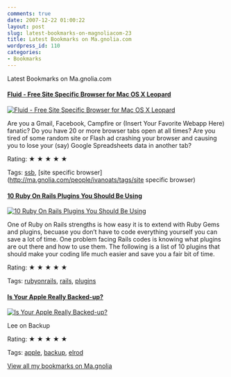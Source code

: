 ```yaml
---
comments: true
date: 2007-12-22 01:00:22
layout: post
slug: latest-bookmarks-on-magnoliacom-23
title: Latest Bookmarks on Ma.gnolia.com
wordpress_id: 110
categories:
- Bookmarks
---
```


Latest Bookmarks on Ma.gnolia.com

#### [Fluid - Free Site Specific Browser for Mac OS X Leopard](http://fluidapp.com/)

[![Fluid - Free Site Specific Browser for Mac OS X Leopard](http://ma.gnolia.com/bookmarks/nijeku/thumbnail/160)](http://fluidapp.com/)

Are you a Gmail, Facebook, Campfire or (Insert Your Favorite Webapp Here) fanatic? Do you have 20 or more browser tabs open at all times? Are you tired of some random site or Flash ad crashing your browser and causing you to lose your (say) Google Spreadsheets data in another tab?

Rating: ★ ★ ★ ★ ★

Tags: [ssb](http://ma.gnolia.com/people/ivanoats/tags/ssb), [site specific browser](http://ma.gnolia.com/people/ivanoats/tags/site specific browser)

#### [10 Ruby On Rails Plugins You Should Be Using](http://hosting.media72.co.uk/blog/2007/12/09/10-ruby-on-rails-plugins-you-should-be-using/)

[![10 Ruby On Rails Plugins You Should Be Using](http://ma.gnolia.com/bookmarks/wosuhuho/thumbnail/160)](http://hosting.media72.co.uk/blog/2007/12/09/10-ruby-on-rails-plugins-you-should-be-using/)

One of Ruby on Rails strengths is how easy it is to extend with Ruby Gems and plugins, becuase you don’t have to code everything yourself you can save a lot of time. One problem facing Rails codes is knowing what plugins are out there and how to use them. The following is a list of 10 plugins that should make your coding life much easier and save you a fair bit of time.

Rating: ★ ★ ★ ★ ★

Tags: [rubyonrails](http://ma.gnolia.com/people/ivanoats/tags/rubyonrails), [rails](http://ma.gnolia.com/people/ivanoats/tags/rails), [plugins](http://ma.gnolia.com/people/ivanoats/tags/plugins)

#### [Is Your Apple Really Backed-up?](http://leerodrigues.com/?p=28)

[![Is Your Apple Really Backed-up?](http://ma.gnolia.com/bookmarks/suwososhos/thumbnail/160)](http://leerodrigues.com/?p=28)

Lee on Backup

Rating: ★ ★ ★ ★ ★

Tags: [apple](http://ma.gnolia.com/people/ivanoats/tags/apple), [backup](http://ma.gnolia.com/people/ivanoats/tags/backup), [elrod](http://ma.gnolia.com/people/ivanoats/tags/elrod)

[View all my bookmarks on Ma.gnolia](http://ma.gnolia.com/people/ivanoats/bookmarks)
